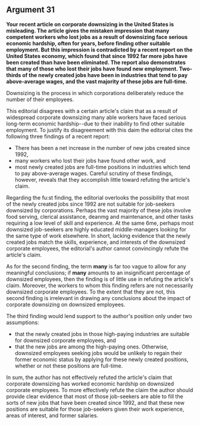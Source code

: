 Argument 31
---------------------------

**Your recent article on corporate downsizing in the United States is misleading. The article
gives the mistaken impression that many competent workers who lost jobs as a result of
downsizing face serious economic hardship, often for years, before finding other suitable
employment. But this impression is contradicted by a recent report on the United States
economy, which found that since 1992 far more jobs have been created than have been
eliminated. The report also demonstrates that many of those who lost their jobs have found
new employment. Two-thirds of the newly created jobs have been in industries that tend to pay
above-average wages, and the vast majority of these jobs are full-time.**


Downsizing is the process in which corporations deliberately reduce the number of their
employees.

This editorial disagrees with a certain article's claim that as a result of widespread corporate
downsizing many able workers have faced serious long-term economic hardship--due to their
inability to find other suitable employment. To justify its disagreement with this daim the
editorial cites the following three findings of a recent report:
* There has been a net increase
in the number of new jobs created since 1992,
* many workers who lost their jobs have found
other work, and
* most newly created jobs are full-time positions in industries which tend to
pay above-average wages. Careful scrutiny of these findings, however, reveals that they
accomplish little toward refuting the article's claim.

Regarding the fu:st finding, the editorial overlooks the possibility that most of the newly
created jobs since 1992 are not suitable for job-seekers downsized by corporations. Perhaps
the vast majority of these jobs involve food serving, clerical assistance, deanmg and
maintenance, and other tasks requiring a low level of skill and experience. At the same 6me,
perhaps most downsized job-seekers are highly educated middle-managers looking for the
same type of work elsewhere. In short, lacking evidence that the newly created jobs match the
skills, experience, and interests of the downsized corporate employees, the editorial's author
cannot convincingly refute the article's claim.

As for the second finding, the term **many** is far too vague to allow for any meaningful
conclusions; if **many** amounts to an insignificant percentage of downsized employees, then
the finding is of little use in refuting the article's claim. Moreover, the workers to whom this
finding refers are not necessarily downsized corporate employees. To the extent that they are
not, this second finding is irrelevant in drawing any conclusions about the impact of corporate
downsizing on downsized employees.

The third finding would lend support to the author's position only under two assumptions:
* that the newly created jobs in those high-paying industries are suitable for downsized
corporate employees, and
* that the new jobs are among the high-paying ones. Otherwise,
downsized employees seeking jobs would be unlikely to regain their former economic status
by applying for these newly created positions, whether or not these positions are full-time.

In sum, the author has not effectively refuted the article's claim that corporate downsizing
has worked economic hardship on downsized corporate employees. To more effectively refute
the claim the author should provide clear evidence that most of those job-seekers are able to
fill the sorts of new jobs that have been created since 1992, and that these new positions are
suitable for those job-seekers given their work experience, areas of interest, and former
salaries.

